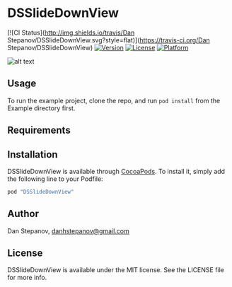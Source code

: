 # DSSlideDownView

[![CI Status](http://img.shields.io/travis/Dan Stepanov/DSSlideDownView.svg?style=flat)](https://travis-ci.org/Dan Stepanov/DSSlideDownView)
[![Version](https://img.shields.io/cocoapods/v/DSSlideDownView.svg?style=flat)](http://cocoapods.org/pods/DSSlideDownView)
[![License](https://img.shields.io/cocoapods/l/DSSlideDownView.svg?style=flat)](http://cocoapods.org/pods/DSSlideDownView)
[![Platform](https://img.shields.io/cocoapods/p/DSSlideDownView.svg?style=flat)](http://cocoapods.org/pods/DSSlideDownView)

![alt text](http://i.imgur.com/PVKUPCe.gifv "Demo")

## Usage

To run the example project, clone the repo, and run `pod install` from the Example directory first.

## Requirements

## Installation

DSSlideDownView is available through [CocoaPods](http://cocoapods.org). To install
it, simply add the following line to your Podfile:

```ruby
pod "DSSlideDownView"
```

## Author

Dan Stepanov, danhstepanov@gmail.com

## License

DSSlideDownView is available under the MIT license. See the LICENSE file for more info.
